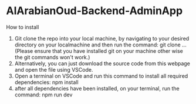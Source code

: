 # AlArabianOud-Backend-AdminApp

How to install
1. Git clone the repo into your local machine, by navigating to your desired directory on your localmachine and then run the command: git clone ...
(Please ensure that you have installed git on your machine other wise the git commands won't work.)
2. Alternatively, you can just download the source code from this webpage and open the file using VSCode.
3. Open a terminal on VSCode and run this command to install all required dependencies: npm install
4. after all dependencies have been installed, on your terminal, run the command: npm run dev
